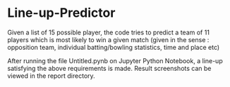 # Line-up-Predictor

Given a list of 15 possible player, the code tries to predict a team of 11 players which is most likely to win a given match (given in the sense : opposition team, individual batting/bowling statistics, time and place etc) 

After running the file Untitled.pynb on Jupyter Python Notebook, a line-up satisfying the above requirements is made. Result screenshots can be viewed in the report directory. 
